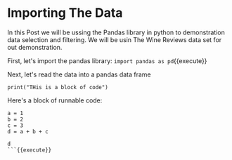 # Importing The Data

In this Post we will be ussing the Pandas library in python to demonstration data selection and filtering. We will be usin The Wine Reviews data set for out demonstration. 


First, let's import the pandas library:
`import pandas as pd`{{execute}}

Next, let's read the data into a pandas data frame

`print("THis is a block of code")`

Here's a block of runnable code:

```
a = 1
b = 2
c = 3
d = a + b + c

d
```{{execute}}
